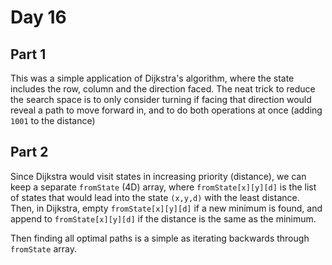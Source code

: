 # Day 16

## Part 1
This was a simple application of Dijkstra's algorithm, where the state includes the row, column and the direction faced. The neat trick to reduce the search space is to only consider turning if facing that direction would reveal a path to move forward in, and to do both operations at once (adding `1001` to the distance)

## Part 2

Since Dijkstra would visit states in increasing priority (distance), we can keep a separate `fromState` (4D) array, where `fromState[x][y][d]` is the list of states that would lead into the state `(x,y,d)` with the least distance. Then, in Dijkstra, empty `fromState[x][y][d]` if a new minimum is found, and append to `fromState[x][y][d]` if the distance is the same as the minimum.

Then finding all optimal paths is a simple as iterating backwards through `fromState` array.
